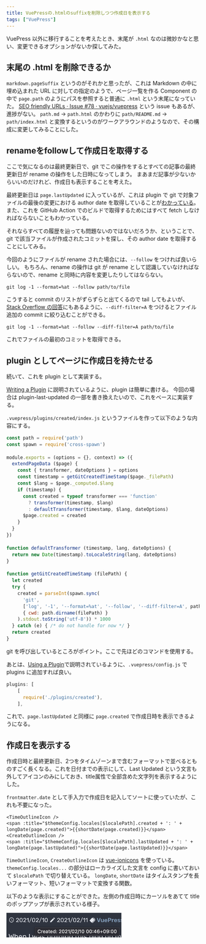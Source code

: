 ```yaml
---
title: VuePressの.htmlのsuffixを削除しつつ作成日を表示する
tags: ["VuePress"]
---
```

VuePress 以外に移行することを考えたとき、末尾が `.html` なのは微妙かなと思い、変更できるオプションがないか探してみた。

## 末尾の .html を削除できるか

`markdown.pageSuffix` というのがそれかと思ったが、これは Markdown の中に埋め込まれた URL に対しての指定のようで、ページ一覧を作る Component の中で `page.path` のようにパスを参照すると普通に `.html` という末尾になっていた。
[SEO friendly URLs · Issue #78 · vuejs/vuepress](https://github.com/vuejs/vuepress/issues/78) という issue もあるが、進捗がない。
`path.md` → `path.html` のかわりに `path/README.md` → `path/index.html` と変換するというのがワークアラウンドのようなので、その構成に変更してみることにした。
<!--more-->
## renameをfollowして作成日を取得する

ここで気になるのは最終更新日で、git でこの操作をするとすべての記事の最終更新日が rename の操作をした日時になってしまう。
まあまだ記事が少ないからいいのだけれど、作成日も表示することを考えた。

最終更新日は `page.lastUpdated` に入っているが、これは plugin で git で対象ファイルの最後の変更における author date を取得していることが[わかっている](../show-valid-last-updated)。
また、これを GitHub Action でのビルドで取得するためにはすべて fetch しなければならないこともわかっている。

それならすべての履歴を辿っても問題ないのではないだろうか、ということで、git で該当ファイルが作成されたコミットを探し、その author date を取得することにしてみる。

今回のようにファイルが rename された場合には、`--follow` をつければ良いらしい。
もちろん、rename の操作は git が rename として認識していなければならないので、rename と同時に内容を変更したりしてはならない。

```
git log -1 --format=%at --follow path/to/file
```

こうすると commit のリストがずらずらと出てくるので tail してもよいが、[Stack Overflow の回答](https://stackoverflow.com/questions/11533199/git-find-commit-where-file-was-added)にもあるように、`--diff-filter=A` をつけるとファイル追加の commit に絞り込むことができる。

```
git log -1 --format=%at --follow --diff-filter=A path/to/file
```

これでファイルの最初のコミットを取得できる。

## plugin としてページに作成日を持たせる

続いて、これを plugin として実装する。

[Writing a Plugin](https://vuepress.vuejs.org/plugin/writing-a-plugin.html) に説明されているように、plugin は簡単に書ける。
今回の場合は plugin-last-updated の一部を書き換えたいので、これをベースに実装する。

`.vuepress/plugins/created/index.js` というファイルを作って以下のような内容にする。

```js
const path = require('path')
const spawn = require('cross-spawn')

module.exports = (options = {}, context) => ({
  extendPageData ($page) {
    const { transformer, dateOptions } = options
    const timestamp = getGitCreatedTimeStamp($page._filePath)
    const $lang = $page._computed.$lang
    if (timestamp) {
      const created = typeof transformer === 'function'
        ? transformer(timestamp, $lang)
        : defaultTransformer(timestamp, $lang, dateOptions)
      $page.created = created
    }
  }
})

function defaultTransformer (timestamp, lang, dateOptions) {
  return new Date(timestamp).toLocaleString(lang, dateOptions)
}

function getGitCreatedTimeStamp (filePath) {
  let created
  try {
    created = parseInt(spawn.sync(
      'git',
      ['log', '-1', '--format=%at', '--follow', '--diff-filter=A', path.basename(filePath)],
      { cwd: path.dirname(filePath) }
    ).stdout.toString('utf-8')) * 1000
  } catch (e) { /* do not handle for now */ }
  return created
}
```

git を呼び出しているところがポイント。ここで先ほどのコマンドを使用する。

あとは、[Using a Plugin](https://vuepress.vuejs.org/plugin/using-a-plugin.html)で説明されているように、`.vuepress/config.js` で plugins に追加すれば良い。

```js
plugins: [
    [
      require('./plugins/created'),
    ],
```

これで、`page.lastUpdated` と同様に `page.created` で作成日時を表示できるようになる。

## 作成日を表示する

作成日時と最終更新日、2つをタイムゾーンまで含むフォーマットで並べるとものすごく長くなる。これを日付までの表示にして、Last Updated という文言も外してアイコンのみにしておき、title属性で全部含めた文字列を表示するようにした。

`frontmatter.date` として手入力で作成日を記入してソートに使っていたが、これも不要になった。

```vue
<TimeOutlineIcon />
<span :title="$themeConfig.locales[$localePath].created + ': ' + longDate(page.created)">{{shortDate(page.created)}}</span>
<CreateOutlineIcon />
<span :title="$themeConfig.locales[$localePath].lastUpdated + ': ' + longDate(page.lastUpdated)">{{shortDate(page.lastUpdated)}}</span>
```

`TimeOutlineIcon`, `CreateOutlineIcon` は [vue-ionicons](https://www.npmjs.com/package/vue-ionicons) を使っている。
`themeConfig.locales...` の部分はローカライズした文言を config に書いておいて `$localePath` で切り替えている。
`longDate`, `shortDate` はタイムスタンプを長いフォーマット、短いフォーマットで変換する関数。

以下のような表示にすることができた。左側の作成日時にカーソルをあてて title のポップアップが表示されている様子。

<img src="../../../../../post/2021/02/change-suffix-and-show-created/image.png" width="300px" />
